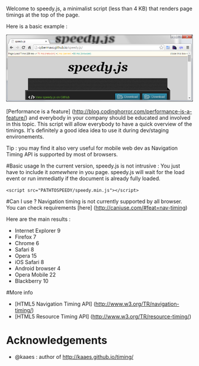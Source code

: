 Welcome to speedy.js, a minimalist script (less than 4 KB) that renders page timings at the top of the page.  

Here is a basic example :

![demo](https://raw.githubusercontent.com/Cybermaxs/speedy.js/master/examples/chrome-example.png)

[Performance is a feature] (http://blog.codinghorror.com/performance-is-a-feature/) and everybody in your company should be educated and involved in this topic.
This script will allow everybody to have a quick overview of the timings.
It's definitely a good idea idea to use it during dev/staging environements.

Tip : you may find it also very useful for mobile web dev as Navigation Timing API is supported by most of browsers. 

#Basic usage
In the current version, speedy.js is not intrusive : You just have to include it _somewhere_ in you page. 
speedy.js will wait for the load event or run immediatly if the document is already fully loaded.

`<script src="PATHTOSPEEDY/speedy.min.js"></script>`

#Can I use ?
Navigation timing is not currently supported by all browser.
You can check requirements [here] (http://caniuse.com/#feat=nav-timing)

Here are the main results  : 
+ Internet Explorer 9
+ Firefox 7
+ Chrome 6
+ Safari 8
+ Opera 15
+ iOS Safari 8
+ Android browser 4
+ Opera Mobile 22
+ Blackberry 10

#More info
+ [HTML5 Navigation Timing API] (http://www.w3.org/TR/navigation-timing/)
+ [HTML5 Resource Timing API] (http://www.w3.org/TR/resource-timing/)


# Acknowledgements
+ @kaaes : author of http://kaaes.github.io/timing/
